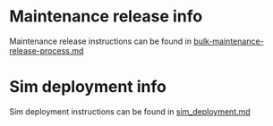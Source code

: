 # Maintenance release info
Maintenance release instructions can be found in [bulk-maintenance-release-process.md](bulk-maintenance-release-process.md)

# Sim deployment info
Sim deployment instructions can be found in [sim_deployment.md](sim_deployment.md)
